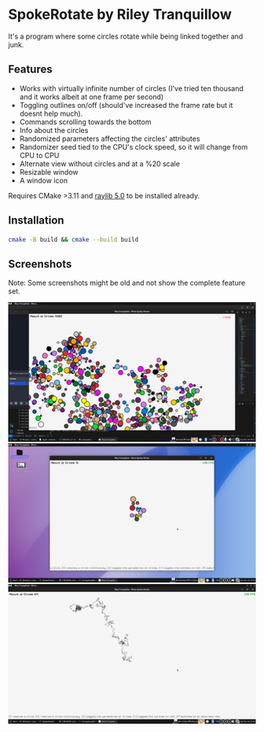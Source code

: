 # SpokeRotate by Riley Tranquillow

It's a program where some circles rotate while being linked together and junk.

## Features

- Works with virtually infinite number of circles \(I've tried ten thousand and it works albeit at one frame per second\)
- Toggling outlines on/off \(should've increased the frame rate but it doesnt help much\).
- Commands scrolling towards the bottom
- Info about the circles
- Randomized parameters affecting the circles' attributes
- Randomizer seed tied to the CPU's clock speed, so it will change from CPU to CPU
- Alternate view without circles and at a %20 scale
- Resizable window
- A window icon

Requires CMake >3.11 and [raylib 5.0](https://github.com/raysan5/raylib/) to be installed already.

## Installation

``` bash
cmake -B build && cmake --build build
```

## Screenshots

Note: Some screenshots might be old and not show the complete feature set.

![Circles, Many Circles](https://github.com/Tranquillow/SpokeRotate/blob/master/screenshots/Screenshot%20at%202023-12-24%2009-17-29.png)
![Few Circles](https://github.com/Tranquillow/SpokeRotate/blob/master/screenshots/Screenshot%20at%202023-12-24%2012-45-14.png)
![Alternate View](https://github.com/Tranquillow/SpokeRotate/blob/master/screenshots/Screenshot%20at%202023-12-24%2012-46-07.png)
